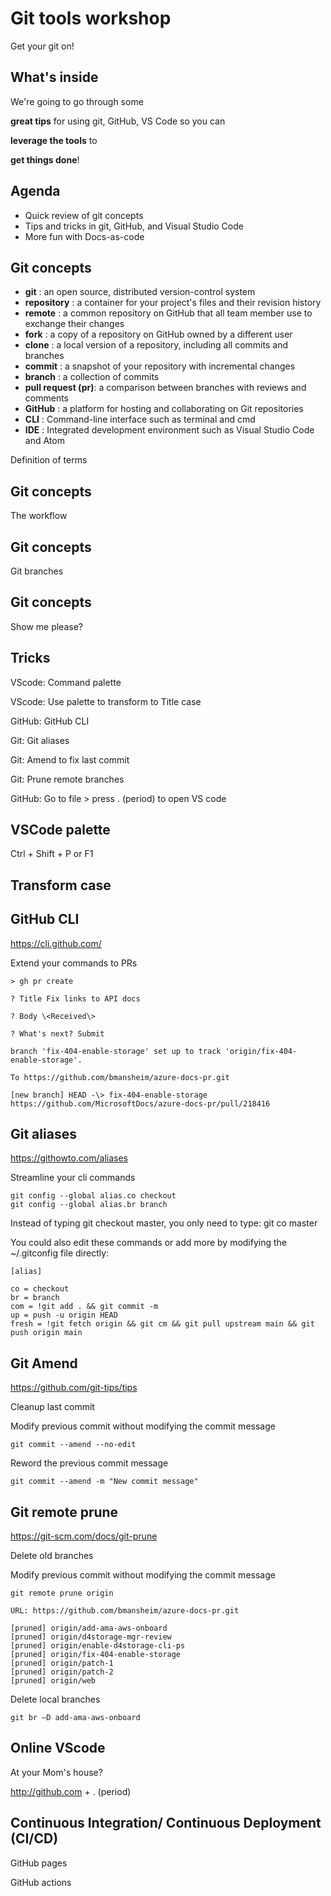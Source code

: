 # Git tools workshop

Get your git on!

## What's inside

We're going to go through some

**great tips** for using git, GitHub, VS Code so you can

**leverage the tools** to

**get things done**!

## Agenda

- Quick review of git concepts
- Tips and tricks in git, GitHub, and Visual Studio Code
- More fun with Docs-as-code

## Git concepts

- **git** : an open source, distributed version-control system
- **repository** : a container for your project's files and their revision history
- **remote** : a common repository on GitHub that all team member use to exchange their changes
- **fork** : a copy of a repository on GitHub owned by a different user
- **clone** : a local version of a repository, including all commits and branches
- **commit** : a snapshot of your repository with incremental changes
- **branch** : a collection of commits
- **pull request (pr)**: a comparison between branches with reviews and comments
- **GitHub** : a platform for hosting and collaborating on Git repositories
- **CLI** : Command-line interface such as terminal and cmd
- **IDE** : Integrated development environment such as Visual Studio Code and Atom

Definition of terms

## Git concepts

The workflow

## Git concepts

Git branches

## Git concepts

Show me please?

## Tricks

VScode: Command palette

VScode: Use palette to transform to Title case

GitHub: GitHub CLI

Git: Git aliases

Git: Amend to fix last commit

Git: Prune remote branches

GitHub: Go to file \> press . (period) to open VS code

## VSCode palette

Ctrl + Shift + P or F1

## Transform case

## GitHub CLI

https://cli.github.com/

Extend your commands to PRs

```dos
> gh pr create

? Title Fix links to API docs

? Body \<Received\>

? What's next? Submit

branch 'fix-404-enable-storage' set up to track 'origin/fix-404-enable-storage'.

To https://github.com/bmansheim/azure-docs-pr.git

[new branch] HEAD -\> fix-404-enable-storage
https://github.com/MicrosoftDocs/azure-docs-pr/pull/218416
```

## Git aliases

https://githowto.com/aliases

Streamline your cli commands

```dos
git config --global alias.co checkout
git config --global alias.br branch
```

Instead of typing git checkout master, you only need to type: git co master

You could also edit these commands or add more by modifying the ~/.gitconfig file directly:

```dos
[alias]

co = checkout
br = branch
com = !git add . && git commit -m
up = push -u origin HEAD
fresh = !git fetch origin && git cm && git pull upstream main && git push origin main
```

## Git Amend

https://github.com/git-tips/tips

Cleanup last commit

Modify previous commit without modifying the commit message

`git commit --amend --no-edit`

Reword the previous commit message

`git commit --amend -m "New commit message"`

## Git remote prune

https://git-scm.com/docs/git-prune

Delete old branches

Modify previous commit without modifying the commit message

```dos
git remote prune origin

URL: https://github.com/bmansheim/azure-docs-pr.git

[pruned] origin/add-ama-aws-onboard
[pruned] origin/d4storage-mgr-review
[pruned] origin/enable-d4storage-cli-ps
[pruned] origin/fix-404-enable-storage
[pruned] origin/patch-1
[pruned] origin/patch-2
[pruned] origin/web
```

Delete local branches

`git br –D add-ama-aws-onboard`

## Online VScode

At your Mom's house?

http://github.com + . (period)

## Continuous Integration/ Continuous Deployment (CI/CD)

GitHub pages

GitHub actions
